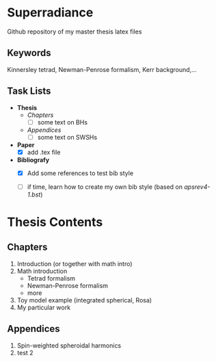 # Superradiance
Github repository of my master thesis latex files


## Keywords
Kinnersley tetrad, Newman-Penrose formalism, Kerr background,...


## Task Lists

- **Thesis**
    - _Chapters_
        - [ ] some text on BHs
    - _Appendices_
        - [ ] some text on SWSHs

- **Paper**
    - [x] add .tex file
    
- **Bibliografy**
    - [x] Add some references to test bib style
    - [ ] if time, learn how to create my own bib style (based on _apsrev4-1.bst_)


# Thesis Contents

## Chapters
1. Introduction (or together with math intro)
2. Math introduction
    * Tetrad formalism
    * Newman-Penrose formalism
    * more
3. Toy model example (integrated spherical, Rosa)
4. My particular work

## Appendices
1. Spin-weighted spheroidal harmonics
2. test 2
